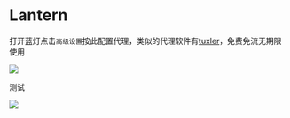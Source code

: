 # Lantern

打开蓝灯点击`高级设置`按此配置代理，类似的代理软件有[tuxler](https://tuxler.com/)，免费免流无期限使用

![](https://raw.githubusercontent.com/loremwalker/fq-book/master/images/2018-04-30_121452.png)

测试

![](https://raw.githubusercontent.com/loremwalker/fq-book/master/images/2018-04-30_122027.png)

